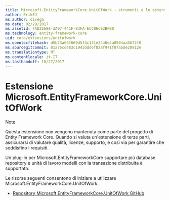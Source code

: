 ```yaml
---
title: Microsoft.EntityFrameworkCore.UnitOfWork - strumenti e le estensioni - EF Core
author: ErikEJ
ms.author: divega
ms.date: 02/28/2017
ms.assetid: FAD22688-3A07-441F-83FA-ECC86CE2BFB8
ms.technology: entity-framework-core
uid: core/extensions/unitofwork
ms.openlocfilehash: d5b73a63f669d5f4c131e2446e4a0504aa5b72f0
ms.sourcegitcommit: 01a75cd483c1943ddd6f82af971f07abde20912e
ms.translationtype: MT
ms.contentlocale: it-IT
ms.lasthandoff: 10/27/2017
---
```

# <a name="microsoftentityframeworkcoreunitofwork-extension"></a>Estensione Microsoft.EntityFrameworkCore.UnitOfWork

> [!NOTE]
> Questa estensione non vengono mantenuta come parte del progetto di Entity Framework Core. Quando si valuta un'estensione di terze parti, assicurarsi di valutare qualità, licenze, supporto, e così via per garantire che soddisfino i requisiti.

Un plug-in per Microsoft.EntityFrameworkCore supportare più database repository e unità di lavoro modelli con la transazione distribuita è supportata.

Le risorse seguenti consentono di iniziare a utilizzare Microsoft.EntityFrameworkCore.UnitOfWork.
* [Repository Microsoft.EntityFrameworkCore.UnitOfWork GitHub](https://github.com/Arch/UnitOfWork/)
